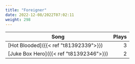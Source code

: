 ```yaml
---
title: "Foreigner"
date: 2022-12-08/2022T07:02:11
weight: 298
---
```




 Song | Plays 
----- | -----:
[Hot Blooded]({{< ref "t81392339">}}) | 3
[Juke Box Hero]({{< ref "t81392346">}}) | 2
